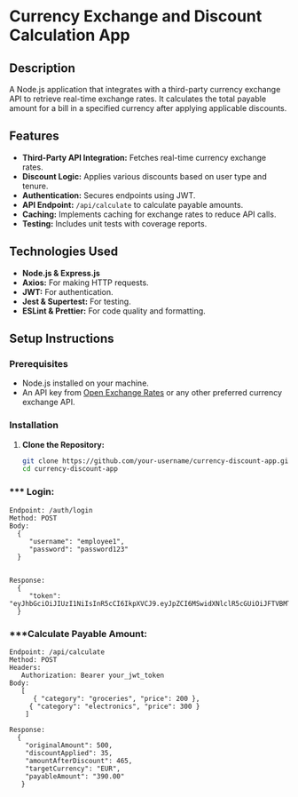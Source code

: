 # Currency Exchange and Discount Calculation App

## Description

A Node.js application that integrates with a third-party currency exchange API to retrieve real-time exchange rates. It calculates the total payable amount for a bill in a specified currency after applying applicable discounts.

## Features

- **Third-Party API Integration:** Fetches real-time currency exchange rates.
- **Discount Logic:** Applies various discounts based on user type and tenure.
- **Authentication:** Secures endpoints using JWT.
- **API Endpoint:** `/api/calculate` to calculate payable amounts.
- **Caching:** Implements caching for exchange rates to reduce API calls.
- **Testing:** Includes unit tests with coverage reports.

## Technologies Used

- **Node.js & Express.js**
- **Axios:** For making HTTP requests.
- **JWT:** For authentication.
- **Jest & Supertest:** For testing.
- **ESLint & Prettier:** For code quality and formatting.

## Setup Instructions

### **Prerequisites**

- Node.js installed on your machine.
- An API key from [Open Exchange Rates](https://open.er-api.com/) or any other preferred currency exchange API.

### **Installation**

1. **Clone the Repository:**
   ```bash
   git clone https://github.com/your-username/currency-discount-app.git
   cd currency-discount-app
   ```

### \*\*\* Login:

    Endpoint: /auth/login
    Method: POST
    Body:
      {
         "username": "employee1",
         "password": "password123"
      }


    Response:
      {
         "token": "eyJhbGciOiJIUzI1NiIsInR5cCI6IkpXVCJ9.eyJpZCI6MSwidXNlclR5cGUiOiJFTVBMT1lFRSIsInRlbnVyZSI6MSwiaWF0IjoxNzI2ODM3NjI4LCJleHAiOjE3MjY4NDEyMjh9.0KEjdXND6HFXiXkfs0nuDcV2lYvr_tLexRoz_tAmCu4"
      }

### \*\*\*Calculate Payable Amount:

    Endpoint: /api/calculate
    Method: POST
    Headers:
       Authorization: Bearer your_jwt_token
    Body:
       [
          { "category": "groceries", "price": 200 },
         { "category": "electronics", "price": 300 }
        ]

    Response:
      {
        "originalAmount": 500,
        "discountApplied": 35,
        "amountAfterDiscount": 465,
        "targetCurrency": "EUR",
        "payableAmount": "390.00"
       }
